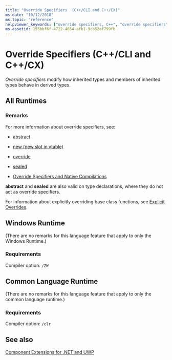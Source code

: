 ```yaml
---
title: "Override Specifiers  (C++/CLI and C++/CX)"
ms.date: "10/12/2018"
ms.topic: "reference"
helpviewer_keywords: ["override specifiers, C++", "override specifiers"]
ms.assetid: 155bbf6f-4722-4654-afb1-9cb52af799fb
---
```

# Override Specifiers  (C++/CLI and C++/CX)

*Override specifiers* modify how inherited types and members of inherited types behave in derived types.

## All Runtimes

### Remarks

For more information about override specifiers, see:

- [abstract](../windows/abstract-cpp-component-extensions.md)

- [new (new slot in vtable)](../windows/new-new-slot-in-vtable-cpp-component-extensions.md)

- [override](../windows/override-cpp-component-extensions.md)

- [sealed](../windows/sealed-cpp-component-extensions.md)

- [Override Specifiers and Native Compilations](../dotnet/how-to-declare-override-specifiers-in-native-compilations-cpp-cli.md)

**abstract** and **sealed** are also valid on type declarations, where they do not act as override specifiers.

For information about explicitly overriding base class functions, see [Explicit Overrides](../windows/explicit-overrides-cpp-component-extensions.md).

## Windows Runtime

(There are no remarks for this language feature that apply to only the Windows Runtime.)

### Requirements

Compiler option: `/ZW`

## Common Language Runtime

(There are no remarks for this language feature that apply to only the common language runtime.)

### Requirements

Compiler option: `/clr`

## See also

[Component Extensions for .NET and UWP](../windows/component-extensions-for-runtime-platforms.md)
